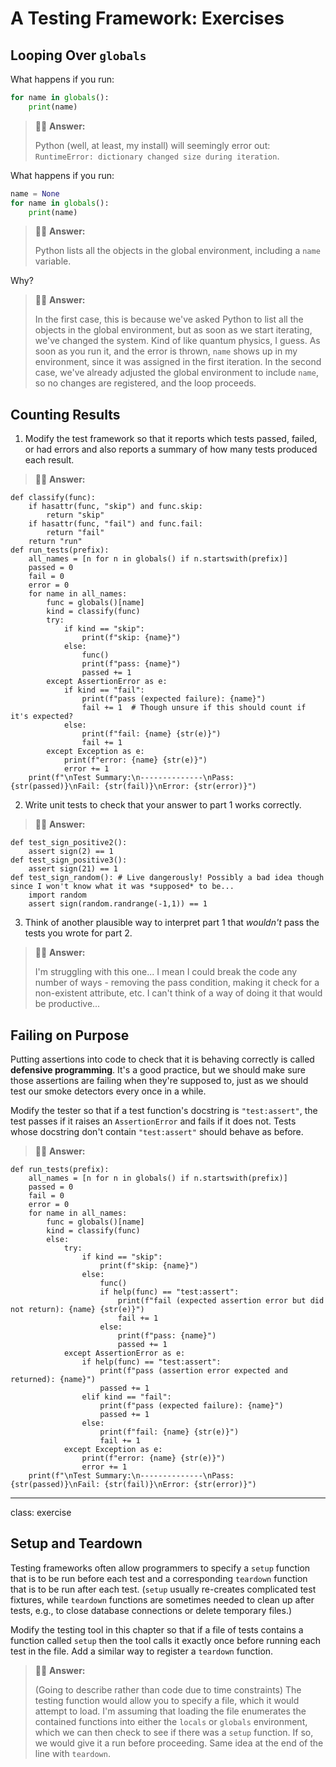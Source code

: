 # A Testing Framework: Exercises

## Looping Over `globals`

What happens if you run:

```python
for name in globals():
    print(name)
```
> 🙋‍♂️ **Answer:**
>
> Python (well, at least, my install) will seemingly error out: `RuntimeError: dictionary changed size during iteration`.

What happens if you run:

```python
name = None
for name in globals():
    print(name)
```
> 🙋‍♂️ **Answer:**
>
> Python lists all the objects in the global environment, including a `name` variable.

Why?

> 🙋‍♂️ **Answer:**
>
> In the first case, this is because we've asked Python to list all the objects in the global environment, but as soon as we start iterating, we've changed the system. Kind of like quantum physics, I guess. As soon as you run it, and the error is thrown, `name` shows up in my environment, since it was assigned in the first iteration. In the second case, we've already adjusted the global environment to include `name`, so no changes are registered, and the loop proceeds.

## Counting Results

1.  Modify the test framework so that it reports which tests passed, failed, or had errors
    and also reports a summary of how many tests produced each result.


> 🙋‍♂️ **Answer:**
```
def classify(func):
    if hasattr(func, "skip") and func.skip:
        return "skip"
    if hasattr(func, "fail") and func.fail:
        return "fail"
    return "run"
def run_tests(prefix):
    all_names = [n for n in globals() if n.startswith(prefix)]
    passed = 0
    fail = 0
    error = 0
    for name in all_names:
        func = globals()[name]
        kind = classify(func)
        try:
            if kind == "skip":
                print(f"skip: {name}")
            else:
                func()
                print(f"pass: {name}")
                passed += 1
        except AssertionError as e:
            if kind == "fail":
                print(f"pass (expected failure): {name}")
                fail += 1  # Though unsure if this should count if it's expected?
            else:
                print(f"fail: {name} {str(e)}")
                fail += 1
        except Exception as e:
            print(f"error: {name} {str(e)}")
            error += 1
    print(f"\nTest Summary:\n--------------\nPass: {str(passed)}\nFail: {str(fail)}\nError: {str(error)}")
```

2.  Write unit tests to check that your answer to part 1 works correctly.


> 🙋‍♂️ **Answer:**
```
def test_sign_positive2():
    assert sign(2) == 1
def test_sign_positive3():
    assert sign(21) == 1
def test_sign_random(): # Live dangerously! Possibly a bad idea though since I won't know what it was *supposed* to be...
    import random
    assert sign(random.randrange(-1,1)) == 1
```

3.  Think of another plausible way to interpret part 1
    that *wouldn't* pass the tests you wrote for part 2.

> 🙋‍♂️ **Answer:**
>
> I'm struggling with this one... I mean I could break the code any number of ways - removing the pass condition, making it check for a non-existent attribute, etc. I can't think of a way of doing it that would be productive...

## Failing on Purpose

Putting assertions into code to check that it is behaving correctly
is called __defensive programming__.
It's a good practice,
but we should make sure those assertions are failing when they're supposed to,
just as we should test our smoke detectors every once in a while.

Modify the tester so that
if a test function's docstring is `"test:assert"`,
the test passes if it raises an `AssertionError`
and fails if it does not.
Tests whose docstring don't contain `"test:assert"`
should behave as before.


> 🙋‍♂️ **Answer:**
```
def run_tests(prefix):
    all_names = [n for n in globals() if n.startswith(prefix)]
    passed = 0
    fail = 0
    error = 0
    for name in all_names:
        func = globals()[name]
        kind = classify(func)
        else:    
            try:
                if kind == "skip":
                    print(f"skip: {name}")
                else:
                    func()
                    if help(func) == "test:assert":
                        print(f"fail (expected assertion error but did not return): {name} {str(e)}")
                        fail += 1
                    else:
                        print(f"pass: {name}")
                        passed += 1
            except AssertionError as e:
                if help(func) == "test:assert":
                    print(f"pass (assertion error expected and returned): {name}")
                    passed += 1
                elif kind == "fail":
                    print(f"pass (expected failure): {name}")
                    passed += 1
                else:
                    print(f"fail: {name} {str(e)}")
                    fail += 1
            except Exception as e:
                print(f"error: {name} {str(e)}")
                error += 1
    print(f"\nTest Summary:\n--------------\nPass: {str(passed)}\nFail: {str(fail)}\nError: {str(error)}")
```
---

class: exercise

## Setup and Teardown

Testing frameworks often allow programmers to specify a `setup` function
that is to be run before each test
and a corresponding `teardown` function
that is to be run after each test.
(`setup` usually re-creates complicated test fixtures,
while `teardown` functions are sometimes needed to clean up after tests,
e.g., to close database connections or delete temporary files.)

Modify the testing tool in this chapter so that
if a file of tests contains a function called `setup`
then the tool calls it exactly once before running each test in the file.
Add a similar way to register a `teardown` function.

> 🙋‍♂️ **Answer:**
>
> (Going to describe rather than code due to time constraints) The testing function would allow you to specify a file, which it would attempt to load. I'm assuming that loading the file enumerates the contained functions into either the `locals` or `globals` environment, which we can then check to see if there was a `setup` function. If so, we would give it a run before proceeding. Same idea at the end of the line with `teardown`.
